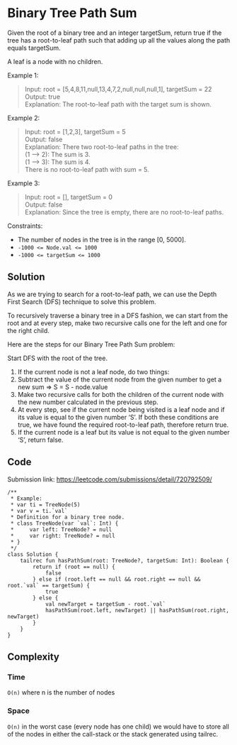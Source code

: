 # Binary Tree Path Sum
Given the root of a binary tree and an integer targetSum, return true if the tree has a root-to-leaf path such that adding up all the values along the path equals targetSum.

A leaf is a node with no children.

Example 1:
> Input: root = [5,4,8,11,null,13,4,7,2,null,null,null,1], targetSum = 22  
Output: true  
Explanation: The root-to-leaf path with the target sum is shown.

Example 2:
> Input: root = [1,2,3], targetSum = 5  
Output: false  
Explanation: There two root-to-leaf paths in the tree:  
(1 --> 2): The sum is 3.  
(1 --> 3): The sum is 4.  
There is no root-to-leaf path with sum = 5.

Example 3:
> Input: root = [], targetSum = 0  
Output: false  
Explanation: Since the tree is empty, there are no root-to-leaf paths.

Constraints:
* The number of nodes in the tree is in the range [0, 5000].
* `-1000 <= Node.val <= 1000`
* `-1000 <= targetSum <= 1000`

## Solution
As we are trying to search for a root-to-leaf path, we can use the Depth First Search (DFS) technique to solve this problem.

To recursively traverse a binary tree in a DFS fashion, we can start from the root and at every step, make two recursive calls one for the left and one for the right child.

Here are the steps for our Binary Tree Path Sum problem:

Start DFS with the root of the tree.
1. If the current node is not a leaf node, do two things:
1. Subtract the value of the current node from the given number to get a new sum => S = S - node.value
1. Make two recursive calls for both the children of the current node with the new number calculated in the previous step.
1. At every step, see if the current node being visited is a leaf node and if its value is equal to the given number ‘S’. If both these conditions are true, we have found the required root-to-leaf path, therefore return true.
1. If the current node is a leaf but its value is not equal to the given number ‘S’, return false.

## Code
Submission link: https://leetcode.com/submissions/detail/720792509/
```
/**
 * Example:
 * var ti = TreeNode(5)
 * var v = ti.`val`
 * Definition for a binary tree node.
 * class TreeNode(var `val`: Int) {
 *     var left: TreeNode? = null
 *     var right: TreeNode? = null
 * }
 */
class Solution {
    tailrec fun hasPathSum(root: TreeNode?, targetSum: Int): Boolean {
        return if (root == null) {
            false
        } else if (root.left == null && root.right == null && root.`val` == targetSum) {
            true
        } else {
            val newTarget = targetSum - root.`val`
            hasPathSum(root.left, newTarget) || hasPathSum(root.right, newTarget)
        }
    }
}
```
## Complexity
### Time
`O(n)` where n is the number of nodes
### Space
`O(n)` in the worst case (every node has one child) we would have to store all of the nodes in either the call-stack or the stack generated using tailrec.

